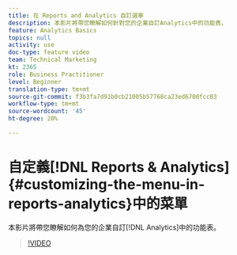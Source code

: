 ```yaml
---
title: 在 Reports and Analytics 自訂選單
description: 本影片將帶您瞭解如何針對您的企業自訂Analytics中的功能表。
feature: Analytics Basics
topics: null
activity: use
doc-type: feature video
team: Technical Marketing
kt: 2365
role: Business Practitioner
level: Beginner
translation-type: tm+mt
source-git-commit: f3b3fa7d91b0cb21005b57768ca23ed6700fcc03
workflow-type: tm+mt
source-wordcount: '45'
ht-degree: 20%

---
```



# 自定義[!DNL Reports & Analytics] {#customizing-the-menu-in-reports-analytics}中的菜單

本影片將帶您瞭解如何為您的企業自訂[!DNL Analytics]中的功能表。

>[!VIDEO](https://video.tv.adobe.com/v/25457/?quality=12)
